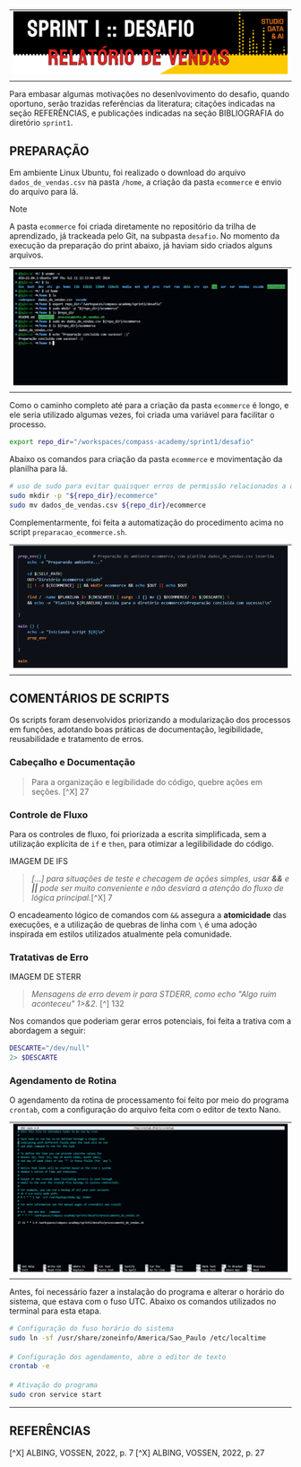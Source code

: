 #

||
|---|
|![Banner](/assets/banner-sprint1-desafio.png)|
||

Para embasar algumas motivações no desenlvovimento do desafio, quando oportuno, serão trazidas referências da literatura; citações indicadas na seção REFERÊNCIAS, e publicações indicadas na seção BIBLIOGRAFIA do diretório `sprint1`.  

## PREPARAÇÃO

Em ambiente Linux Ubuntu, foi realizado o download do arquivo `dados_de_vendas.csv` na pasta `/home`, a criação da pasta `ecommerce` e envio do arquivo para lá.

> [!NOTE]
> A pasta `ecommerce` foi criada diretamente no repositório da trilha de aprendizado, já trackeada pelo Git, na subpasta `desafio`. No momento da execução da preparação do print abaixo, já haviam sido criados alguns arquivos.

| |
|---|
|![PreparaçãoParte1](../evidencias/1-preparacao.png)|
| |

Como o caminho completo até para a criação da pasta `ecommerce` é longo, e ele seria utilizado algumas vezes, foi criada uma variável para facilitar o processo.

```bash
export repo_dir="/workspaces/compass-academy/sprint1/desafio"
```

Abaixo os comandos para criação da pasta `ecommerce` e movimentação da planilha para lá.

```bash
# uso de sudo para evitar quaisquer erros de permissão relacionados a outros (sub)diretórios
sudo mkdir -p "${repo_dir}/ecommerce"
sudo mv dados_de_vendas.csv ${repo_dir}/ecommerce
```

Complementarmente, foi feita a automatização do procedimento acima no script `preparacao_ecommerce.sh`.

| |
|---|
|![Função de Preparaçao](../evidencias/3-ecommercefunc.png)|
| |

## COMENTÁRIOS DE SCRIPTS

Os scripts foram desenvolvidos priorizando a modularização dos processos em funções, adotando boas práticas de documentação, legibilidade, reusabilidade e tratamento de erros.

### Cabeçalho e Documentação

> Para a organização e legibilidade do código, quebre ações em seções. [^X] 27

### Controle de Fluxo

Para os controles de fluxo, foi priorizada a escrita simplificada, sem a utilização explícita de `if` e `then`, para otimizar a legilibilidade do código.

IMAGEM DE IFS

> *[...] para situações de teste e checagem de ações simples, usar **&&** e **||** pode ser muito conveniente e não desviará a atenção do fluxo de lógica principal.*[^X] 7

O encadeamento lógico de comandos com `&&` assegura a **atomicidade** das execuções, e a utilização de quebras de linha com `\` é uma adoção inspirada em estilos utilizados atualmente pela comunidade.

### Tratativas de Erro

IMAGEM DE STERR

> *Mensagens de erro devem ir para STDERR, como echo "Algo ruim aconteceu" 1>&2.* [^] 132

Nos comandos que poderiam gerar erros potenciais, foi feita a trativa com a abordagem a seguir:

```bash
DESCARTE="/dev/null"
2> $DESCARTE
```

### Agendamento de Rotina

O agendamento da rotina de processamento foi feito por meio do programa `crontab`, com a configuração do arquivo feita com o editor de texto Nano.

| |
|---|
|![CronTab](../evidencias/4-crontab.png)|
| |

Antes, foi necessário fazer a instalação do programa e alterar o horário do sistema, que estava com o fuso UTC. Abaixo os comandos utilizados no terminal para esta etapa.

```bash
# Configuração do fuso horário do sistema
sudo ln -sf /usr/share/zoneinfo/America/Sao_Paulo /etc/localtime

# Configuração dos agendamento, abre o editor de texto
crontab -e

# Ativação do programa
sudo cron service start
```

---

## REFERÊNCIAS

[^X] ALBING, VOSSEN, 2022, p. 7
[^X] ALBING, VOSSEN, 2022, p. 27